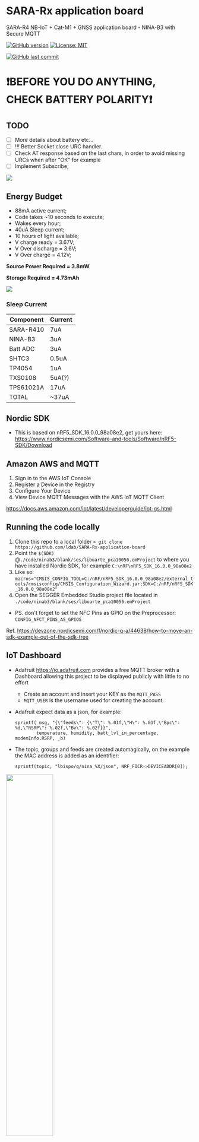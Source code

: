 # SARA-Rx application board

 SARA-R4 NB-IoT + Cat-M1 + GNSS application board - NINA-B3 with Secure MQTT

[![GitHub version](https://img.shields.io/github/release/ldab/SARA-Rx-application-board.svg)](https://github.com/ldab/SARA-Rx-application-board/releases/latest)
[![License: MIT](https://img.shields.io/badge/License-MIT-green.svg)](https://github.com/ldab/SARA-Rx-application-board/blob/master/LICENSE)

[![GitHub last commit](https://img.shields.io/github/last-commit/ldab/SARA-Rx-application-board.svg?style=social)](https://github.com/ldab/SARA-Rx-application-board)

# **:heavy_exclamation_mark:BEFORE YOU DO ANYTHING, CHECK BATTERY POLARITY:heavy_exclamation_mark:**

## TODO

- [ ] More details about battery etc...
- [ ] !!! Better Socket close URC handler.
- [ ] Check AT response based on the last chars, in order to avoid missing URCs when after "OK" for example
- [ ] Implement Subscribe;

![](./pics/mqtt_RTT-print.png)

## Energy Budget

* 88mA active current;
* Code takes ~10 seconds to execute;
* Wakes every hour;
* 40uA Sleep current;
* 10 hours of light available;
* V charge ready = 3.67V;
* V Over discharge = 3.6V;
* V Over charge = 4.12V;

**Source Power Required = 3.8mW**

**Storage Required = 4.73mAh**

![](./power_profile/exec_time.png)

### Sleep Current

| Component 	| Current 	|
|-----------	|---------	|
| SARA-R410 	| 7uA     	|
| NINA-B3   	| 3uA     	|
| Batt ADC  	| 3uA     	|
| SHTC3     	| 0.5uA   	|
| TP4054    	| 1uA     	|
| TXS0108   	| 5uA(?)  	|
| TPS61021A  	| 17uA   	  |
| TOTAL     	| ~37uA   	|

## Nordic SDK

* This is based on nRF5_SDK_16.0.0_98a08e2, get yours here: https://www.nordicsemi.com/Software-and-tools/Software/nRF5-SDK/Download

## Amazon AWS and MQTT

1. Sign in to the AWS IoT Console
2. Register a Device in the Registry
3. Configure Your Device
4. View Device MQTT Messages with the AWS IoT MQTT Client

https://docs.aws.amazon.com/iot/latest/developerguide/iot-gs.html

## Running the code locally

1. Clone this repo to a local folder ```> git clone https://github.com/ldab/SARA-Rx-application-board```
2. Point the `$(SDK)` @`./code/ninab3/blank/ses/libuarte_pca10056.emProject` to where you have installed Nordic SDK, for example `C:\nRF\nRF5_SDK_16.0.0_98a08e2`
3. Like so: `macros="CMSIS_CONFIG_TOOL=C:/nRF/nRF5_SDK_16.0.0_98a08e2/external_tools/cmsisconfig/CMSIS_Configuration_Wizard.jar;SDK=C:/nRF/nRF5_SDK_16.0.0_98a08e2"`
4. Open the SEGGER Embedded Studio project file located in `./code/ninab3/blank/ses/libuarte_pca10056.emProject`

* PS. don't forget to set the NFC Pins as GPIO on the Preprocessor: `CONFIG_NFCT_PINS_AS_GPIOS`

Ref. https://devzone.nordicsemi.com/f/nordic-q-a/44638/how-to-move-an-sdk-example-out-of-the-sdk-tree

## IoT Dashboard

* Adafruit https://io.adafruit.com provides a free MQTT broker with a Dashboard allowing this project to be displayed publicly with little to no effort
  * Create an account and insert your KEY as the `MQTT_PASS`
  * `MQTT_USER` is the username used for creating the account.

* Adafruit expect data as a json, for example:

    ```
    sprintf(_msg, "{\"feeds\": {\"T\": %.01f,\"H\": %.01f,\"Bpc\": %d,\"RSRP\": %.02f,\"Bv\": %.02f}}",
            temperature, humidity, batt_lvl_in_percentage, modemInfo.RSRP, _b)
    ```

* The topic, groups and feeds are created automagically, on the example the MAC address is added as an identifier:

    ```
    sprintf(topic, "lbispo/g/nina_%X/json", NRF_FICR->DEVICEADDR[0]);
    ```

<img src="./pics/dashboard.png" width="50%"> 

https://io.adafruit.com/lbispo/dashboards/moree?kiosk=true

## Efficiency

<img src="./pics/effchart.png" width="75%"> 

## Schematic

[![Board Schematic](./pics/schematic.png)](./PCB/schematic.pdf)

## PCB

<img src="./pics/pcb.png" alt="3D PCB" width="50%"> 

## BOM

[![Board BOM](./pics/BOM.png)](./KiCad/BOM.csv)

## Enclosure

<img src="./pics/enclosure.png" alt="3D" width="50%"> 

## Kown issues, limintations

* MQTT Socket Implementaition can only **publish** QoS 0 messages.

## Thoughts or Improvements

* Use STATUS 2 of AEM10941 as last grasp;
* Control boost converter EN, in order to turn SARA Off;
  * Remove boost converter, as it does not boost a lot since Vbatt ON = 3.6V.
* SARA RESET Pin access;
* Use 101b AEM10941 Configuration in order to Vovdis = 3.0V givin extra ~20% battery (?).
* Open Drain 74LVC3G07 buffer on NINA LED, in order to avoid leakage.

## Credits

* [MQTTBox](http://workswithweb.com/mqttbox.html) for Windows in order to communicate with the broker and check messages;
* [CloudMQTT](https://www.cloudmqtt.com/) Free Cloud Broker;
* MQTT implementation inspired and based on [knolleary PubSub Client](https://github.com/knolleary/pubsubclient);
* AT Commands implementation inspired on [vshymanskyy TinyGSM](https://github.com/vshymanskyy/TinyGSM);
* GitHub Shields and Badges created with [Shields.io](https://github.com/badges/shields/);
